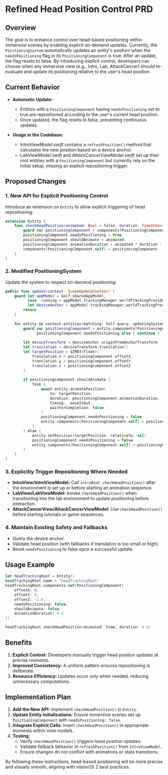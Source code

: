 # Refined Head Position Control PRD

## Overview
The goal is to enhance control over head-based positioning within immersive scenes by enabling explicit on-demand updates. Currently, the `PositioningSystem` automatically updates an entity's position when the `needsPositioning` flag in its `PositioningComponent` is true. After an update, the flag resets to false. By introducing explicit control, developers can choose when any immersive view (e.g., Intro, Lab, AttackCancer) should re-evaluate and update its positioning relative to the user's head position.

## Current Behavior
- **Automatic Update:**  
  - Entities with a `PositioningComponent` having `needsPositioning` set to true are repositioned according to the user's current head position.
  - Once updated, the flag resets to false, preventing continuous updates.
  
- **Usage in the Codebase:**  
  - *IntroViewModel.swift* contains a `refreshPosition()` method that calculates the new position based on a device anchor.
  - *LabViewModel.swift* and *AttackCancerViewModel.swift* set up their root entities with a `PositioningComponent` but currently rely on the initial setup, missing an explicit repositioning trigger.

## Proposed Changes

### 1. New API for Explicit Positioning Control
Introduce an extension on `Entity` to allow explicit triggering of head repositioning:

```swift
extension Entity {
    func checkHeadPosition(animated: Bool = false, duration: TimeInterval = 0.5) {
        guard var positioningComponent = components[PositioningComponent.self] else { return }
        positioningComponent.needsPositioning = true
        positioningComponent.shouldAnimate = animated
        positioningComponent.animationDuration = animated ? duration : 0.0
        components[PositioningComponent.self] = positioningComponent
    }
}
```

### 2. Modified PositioningSystem
Update the system to respect on-demand positioning:

```swift
public func update(context: SceneUpdateContext) {
    guard let appModel = Self.sharedAppModel,
          case .running = appModel.trackingManager.worldTrackingProvider.state,
          let deviceAnchor = appModel.trackingManager.worldTrackingProvider.queryDeviceAnchor(atTimestamp: CACurrentMediaTime()) else {
        return
    }
    
    for entity in context.entities(matching: Self.query, updatingSystemWhen: .rendering) {
        guard var positioningComponent = entity.components[PositioningComponent.self],
              positioningComponent.needsPositioning else { continue }
        
        let deviceTransform = deviceAnchor.originFromAnchorTransform
        let translation = deviceTransform.translation()
        let targetPosition = SIMD3<Float>(
            translation.x + positioningComponent.offsetX,
            translation.y + positioningComponent.offsetY,
            translation.z + positioningComponent.offsetZ
        )
        
        if positioningComponent.shouldAnimate {
            Task {
                await entity.animatePosition(
                    to: targetPosition,
                    duration: positioningComponent.animationDuration,
                    timing: .easeInOut,
                    waitForCompletion: false
                )
                positioningComponent.needsPositioning = false
                entity.components[PositioningComponent.self] = positioningComponent
            }
        } else {
            entity.setPosition(targetPosition, relativeTo: nil)
            positioningComponent.needsPositioning = false
            entity.components[PositioningComponent.self] = positioningComponent
        }
    }
}
```

### 3. Explicitly Trigger Repositioning Where Needed
- **IntroView/IntroViewModel:** Call `introRoot.checkHeadPosition()` after the environment is set up or before starting an animation sequence.
- **LabView/LabViewModel:** Invoke `checkHeadPosition()` when transitioning into the lab environment to update positioning before interaction.
- **AttackCancerView/AttackCancerViewModel:** Use `checkHeadPosition()` before starting tutorials or game sequences.

### 4. Maintain Existing Safety and Fallbacks
- Query the device anchor.
- Validate head position (with fallbacks if translation is too small or high).
- Reset `needsPositioning` to false upon a successful update.

## Usage Example

```swift
let headTrackingRoot = Entity()
headTrackingRoot.name = "headTrackingRoot"
headTrackingRoot.components.set(PositioningComponent(
    offsetX: 0,
    offsetY: 0,
    offsetZ: -1.0,
    needsPositioning: false,
    shouldAnimate: false,
    animationDuration: 0.0
))

headTrackingRoot.checkHeadPosition(animated: true, duration: 0.5)
```

## Benefits
1. **Explicit Control:** Developers manually trigger head position updates at precise moments.
2. **Improved Consistency:** A uniform pattern ensures repositioning is deliberate.
3. **Resource Efficiency:** Updates occur only when needed, reducing unnecessary computations.

## Implementation Plan
1. **Add the New API:** Implement `checkHeadPosition()` in `Entity`.
2. **Update Entity Initializations:** Ensure immersive scenes set up `PositioningComponent` with `needsPositioning: false`.
3. **Integrate Explicit Calls:** Insert `checkHeadPosition()` in appropriate moments within view models.
4. **Testing:**
   - Verify `checkHeadPosition()` triggers head position updates.
   - Validate fallback behavior in `refreshPosition()` from `IntroViewModel`.
   - Ensure changes do not conflict with animations or state transitions.

By following these instructions, head-based positioning will be more precise and visually smooth, aligning with visionOS 2 best practices.

